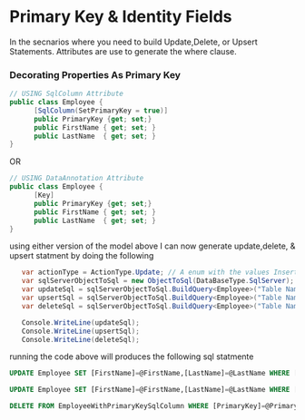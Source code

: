 # Primary Key & Identity Fields
In the secnarios where you need to build Update,Delete, or Upsert Statements. Attributes are use to generate the where clause.

### Decorating Properties As Primary Key

```csharp
// USING SqlColumn Attribute
public class Employee {
      [SqlColumn(SetPrimaryKey = true)]
      public PrimaryKey {get; set;}
      public FirstName { get; set; }
      public LastName  { get; set; }
}
```
OR 
```csharp
// USING DataAnnotation Attribute
public class Employee {
      [Key]
      public PrimaryKey {get; set;}
      public FirstName { get; set; }
      public LastName  { get; set; }
}
```

using either version of the model above I can now generate update,delete, & upsert statment by doing the following

```csharp
   var actionType = ActionType.Update; // A enum with the values Insert,Update,Delete,Upsert
   var sqlServerObjectToSql = new ObjectToSql(DataBaseType.SqlServer);
   var updateSql = sqlServerObjectToSql.BuildQuery<Employee>("Table Name Go Here If Null Defaults to Type Name",actionType);
   var upsertSql = sqlServerObjectToSql.BuildQuery<Employee>("Table Name Go Here If Null Defaults to Type Name",ActionType.Upsert);
   var deleteSql = sqlServerObjectToSql.BuildQuery<Employee>("Table Name Go Here If Null Defaults to Type Name",ActionType.Delete);

   Console.WriteLine(updateSql);
   Console.WriteLine(upsertSql);
   Console.WriteLine(deleteSql);
```
running the code above will produces the following sql statmente

```sql 
UPDATE Employee SET [FirstName]=@FirstName,[LastName]=@LastName WHERE [PrimaryKey]=@PrimaryKey
```
```sql 
UPDATE Employee SET [FirstName]=@FirstName,[LastName]=@LastName WHERE [PrimaryKey]=@PrimaryKey
```
```sql 
DELETE FROM EmployeeWithPrimaryKeySqlColumn WHERE [PrimaryKey]=@PrimaryKey
```

<!-- ### Supported Attributes 
this library has its own custom attributes and can also work with the common DataAnnotation attributes. With the support of DataAnnotation this means this library could be paired with your favorite orm like Dapper or Enitity Framework -->